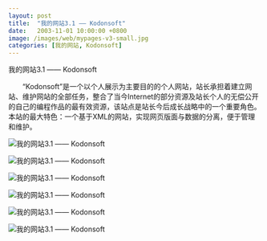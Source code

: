 ```yaml
---
layout: post
title:  "我的网站3.1 —— Kodonsoft"
date:   2003-11-01 10:00:00 +0800
image: /images/web/mypages-v3-small.jpg
categories: [我的网站, Kodonsoft]
---
```


我的网站3.1 —— Kodonsoft

　　“Kodonsoft”是一个以个人展示为主要目的的个人网站，站长承担着建立网站、维护网站的全部任务，整合了当今Internet的部分资源及站长个人的无偿公开的自己的编程作品的最有效资源，该站点是站长今后成长战略中的一个重要角色。本站的最大特色：一个基于XML的网站，实现网页版面与数据的分离，便于管理和维护。 


![我的网站3.1 —— Kodonsoft]({{site.baseurl}}/images/web/我的网站3.1-Kodonsoft.png)

![我的网站3.1 —— Kodonsoft]({{site.baseurl}}/images/web/我的网站3.1-Kodonsoft-2.png)

![我的网站3.1 —— Kodonsoft]({{site.baseurl}}/images/web/我的网站3.1-Kodonsoft-3.png)

![我的网站3.1 —— Kodonsoft]({{site.baseurl}}/images/web/我的网站3.1-Kodonsoft-4.png)

![我的网站3.1 —— Kodonsoft]({{site.baseurl}}/images/web/我的网站3.1-Kodonsoft-5.png)

![我的网站3.1 —— Kodonsoft]({{site.baseurl}}/images/web/我的网站3.1-Kodonsoft-6.png)
